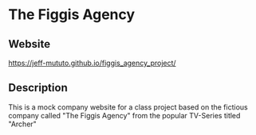 # The Figgis Agency

## Website

https://jeff-mututo.github.io/figgis_agency_project/

## Description

This is a mock company website for a class project based on the fictious company called "The Figgis Agency" from the popular TV-Series titled "Archer"
